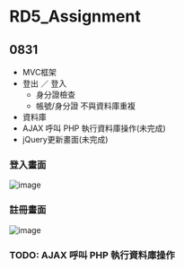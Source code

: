 # RD5_Assignment
## 0831
  - MVC框架
  - 登出 ／ 登入
    - 身分證檢查
    - 帳號/身分證 不與資料庫重複
  - 資料庫
  - AJAX 呼叫 PHP 執行資料庫操作(未完成)
  - jQuery更新畫面(未完成)
  ### 登入畫面
   ![image](https://github.com/weichen-chungyo/RD5_Assignment/blob/master/viewImages/0827.png)
  ### 註冊畫面
   ![image](https://github.com/weichen-chungyo/RD5_Assignment/blob/master/viewImages/0827(1).png)
### TODO: AJAX 呼叫 PHP 執行資料庫操作

